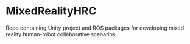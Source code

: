 # MixedRealityHRC
Repo containing Unity project and ROS packages for developing mixed reality human-robot collaborative scenarios.
